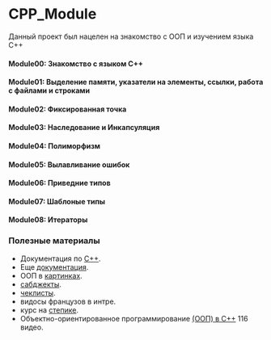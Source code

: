 # CPP_Module

Данный проект был нацелен на знакомство с ООП и изучением языка C++

#### Module00: Знакомство с языком C++
#### Module01: Выделение памяти, указатели на элементы, ссылки, работа с файлами и строками
#### Module02: Фиксированная точка
#### Module03: Наследование и Инкапсуляция
#### Module04: Полиморфизм
#### Module05: Вылавливание ошибок
#### Module06: Приведние типов
#### Module07: Шаблоные типы
#### Module08: Итераторы

### Полезные материалы
+ Документация по [С++](https://ravesli.com/uroki-cpp/).
+ Еще [документация](https://metanit.com/cpp/tutorial/2.10.php).
+ ООП в [картинках](https://habr.com/ru/post/463125/).
+ [сабджекты](https://github.com/luta-wolf/CPP-Module/tree/master/subjects).
+ [чеклисты](https://github.com/mharriso/school21-checklists).
+ видосы французов в интре.
+ курс на [степике](https://stepik.org/course/7/syllabus).
+ Объектно-ориентированное программирование [(ООП) в C++](https://www.youtube.com/playlist?list=PLQOaTSbfxUtBm7DxblJZShqBQnBAVzlXX) 116 видео.
